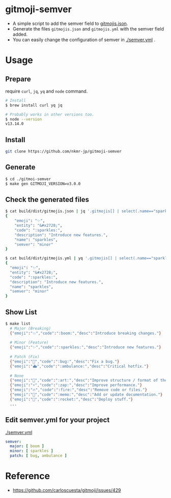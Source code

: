 # gitmoji-semver
- A simple script to add the semver field to [gitmojis.json](https://github.com/carloscuesta/gitmoji/blob/master/src/data/gitmojis.json).
- Generate the files `gitmojis.json` and `gitmojis.yml` with the semver field added.
- You can easily change the configuration of semver in [./semver.yml](./semver.yml) .

# Usage
## Prepare
require `curl`, `jq`, `yq` and `node` command.

```sh
# Install
$ brew install curl yq jq
```

```sh
# Probably works in other versions too. 
$ node --version
v13.14.0 
```

## Install

```sh
git clone https://github.com/nkmr-jp/gitmoji-semver 
```

## Generate
```sh
$ cd ./gitmoi-semver
$ make gen GITMOJI_VERSION=v3.0.0
```

## Check the generated files
```sh
$ cat build/dist/gitmojis.json | jq '.gitmojis[] | select(.name=="sparkles")'
{
    "emoji": "✨",
    "entity": "&#x2728;",
    "code": ":sparkles:",
    "description": "Introduce new features.",
    "name": "sparkles",
    "semver": "minor"
}

$ cat build/dist/gitmojis.yml | yq '.gitmojis[] | select(.name=="sparkles")'
{
  "emoji": "✨",
  "entity": "&#x2728;",
  "code": ":sparkles:",
  "description": "Introduce new features.",
  "name": "sparkles",
  "semver": "minor"
}
```

## Show List
```sh
$ make list
  # Major (Breaking)
  {"emoji":"💥","code":":boom:","desc":"Introduce breaking changes."}
  
  # Minor (Feature)
  {"emoji":"✨","code":":sparkles:","desc":"Introduce new features."}
  
  # Patch (Fix)
  {"emoji":"🐛","code":":bug:","desc":"Fix a bug."}
  {"emoji":"🚑","code":":ambulance:","desc":"Critical hotfix."}
  
  # None
  {"emoji":"🎨","code":":art:","desc":"Improve structure / format of the code."}
  {"emoji":"⚡️","code":":zap:","desc":"Improve performance."}
  {"emoji":"🔥","code":":fire:","desc":"Remove code or files."}
  {"emoji":"📝","code":":memo:","desc":"Add or update documentation."}
  {"emoji":"🚀","code":":rocket:","desc":"Deploy stuff."}
  ...
```

## Edit semver.yml for your project

[./semver.yml](./semver.yml)

```yml
semver:
  major: [ boom ]
  minor: [ sparkles ]
  patch: [ bug, ambulance ]
```


# Reference
- https://github.com/carloscuesta/gitmoji/issues/429
